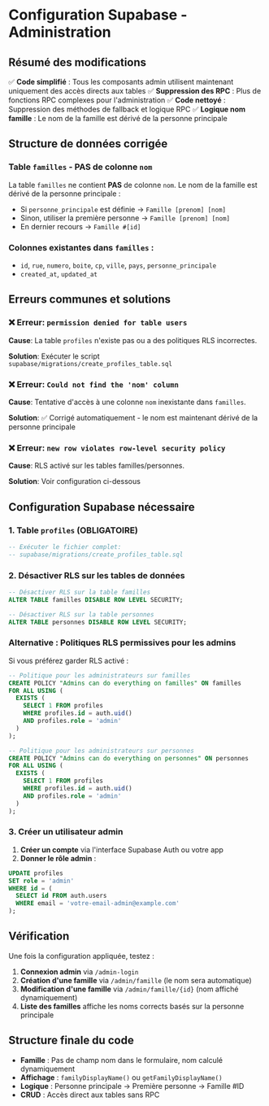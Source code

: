 # Configuration Supabase - Administration

## Résumé des modifications
✅ **Code simplifié** : Tous les composants admin utilisent maintenant uniquement des accès directs aux tables
✅ **Suppression des RPC** : Plus de fonctions RPC complexes pour l'administration
✅ **Code nettoyé** : Suppression des méthodes de fallback et logique RPC
✅ **Logique nom famille** : Le nom de la famille est dérivé de la personne principale

## Structure de données corrigée

### Table `familles` - PAS de colonne `nom`
La table `familles` ne contient **PAS** de colonne `nom`. Le nom de la famille est dérivé de la personne principale :
- Si `personne_principale` est définie → `Famille [prenom] [nom]`  
- Sinon, utiliser la première personne → `Famille [prenom] [nom]`
- En dernier recours → `Famille #[id]`

### Colonnes existantes dans `familles` :
- `id`, `rue`, `numero`, `boite`, `cp`, `ville`, `pays`, `personne_principale`
- `created_at`, `updated_at`

## Erreurs communes et solutions

### ❌ Erreur: `permission denied for table users`
**Cause**: La table `profiles` n'existe pas ou a des politiques RLS incorrectes.

**Solution**: Exécuter le script `supabase/migrations/create_profiles_table.sql`

### ❌ Erreur: `Could not find the 'nom' column`
**Cause**: Tentative d'accès à une colonne `nom` inexistante dans `familles`.

**Solution**: ✅ Corrigé automatiquement - le nom est maintenant dérivé de la personne principale

### ❌ Erreur: `new row violates row-level security policy`
**Cause**: RLS activé sur les tables familles/personnes.

**Solution**: Voir configuration ci-dessous

## Configuration Supabase nécessaire

### 1. Table `profiles` (OBLIGATOIRE)
```sql
-- Exécuter le fichier complet:
-- supabase/migrations/create_profiles_table.sql
```

### 2. Désactiver RLS sur les tables de données
```sql
-- Désactiver RLS sur la table familles
ALTER TABLE familles DISABLE ROW LEVEL SECURITY;

-- Désactiver RLS sur la table personnes  
ALTER TABLE personnes DISABLE ROW LEVEL SECURITY;
```

### Alternative : Politiques RLS permissives pour les admins

Si vous préférez garder RLS activé :

```sql
-- Politique pour les administrateurs sur familles
CREATE POLICY "Admins can do everything on familles" ON familles
FOR ALL USING (
  EXISTS (
    SELECT 1 FROM profiles 
    WHERE profiles.id = auth.uid() 
    AND profiles.role = 'admin'
  )
);

-- Politique pour les administrateurs sur personnes
CREATE POLICY "Admins can do everything on personnes" ON personnes
FOR ALL USING (
  EXISTS (
    SELECT 1 FROM profiles 
    WHERE profiles.id = auth.uid() 
    AND profiles.role = 'admin'
  )
);
```

### 3. Créer un utilisateur admin

1. **Créer un compte** via l'interface Supabase Auth ou votre app
2. **Donner le rôle admin** :
```sql
UPDATE profiles 
SET role = 'admin' 
WHERE id = (
  SELECT id FROM auth.users 
  WHERE email = 'votre-email-admin@example.com'
);
```

## Vérification

Une fois la configuration appliquée, testez :

1. **Connexion admin** via `/admin-login`
2. **Création d'une famille** via `/admin/famille` (le nom sera automatique)
3. **Modification d'une famille** via `/admin/famille/{id}` (nom affiché dynamiquement)
4. **Liste des familles** affiche les noms corrects basés sur la personne principale

## Structure finale du code

- **Famille** : Pas de champ nom dans le formulaire, nom calculé dynamiquement
- **Affichage** : `familyDisplayName()` ou `getFamilyDisplayName()` 
- **Logique** : Personne principale → Première personne → Famille #ID
- **CRUD** : Accès direct aux tables sans RPC
